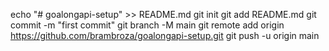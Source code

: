 echo "# goalongapi-setup" >> README.md
git init
git add README.md
git commit -m "first commit"
git branch -M main
git remote add origin https://github.com/brambroza/goalongapi-setup.git
git push -u origin main